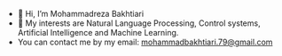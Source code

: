 - 👋 Hi, I’m Mohammadreza Bakhtiari
- 👀 My interests are Natural Language Processing, Control systems, Artificial Intelligence and Machine Learning.
- You can contact me by my email: mohammadbakhtiari.79@gmail.com

<!--
**Bakhtiarii/Bakhtiarii** is a ✨ _special_ ✨ repository because its `README.md` (this file) appears on your GitHub profile.

Here are some ideas to get you started:

- 🔭 I’m currently working on ...
- 🌱 I’m currently learning ...
- 👯 I’m looking to collaborate on ...
- 🤔 I’m looking for help with ...
- 💬 Ask me about ...
- 📫 How to reach me: ...
- 😄 Pronouns: ...
- ⚡ Fun fact: ...
-->
